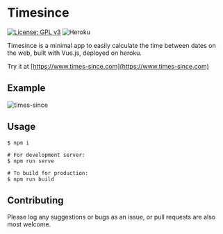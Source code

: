 # Timesince
[![License: GPL v3](https://img.shields.io/badge/License-GPLv3-blue.svg)](https://www.gnu.org/licenses/gpl-3.0)
![Heroku](https://pyheroku-badge.herokuapp.com/?app=timesince&path=/&style=flat)
 
Timesince is a minimal app to easily calculate the time between dates on the web, built with Vue.js, deployed on heroku.

Try it at [https://www.times-since.com](https://www.times-since.com)
## Example
![times-since](https://user-images.githubusercontent.com/21019692/140445772-058e11df-a90b-4d39-b55c-cbb80f2e4d57.gif)

## Usage
```
$ npm i

# For development server:
$ npm run serve

# To build for production:
$ npm run build
```
## Contributing
Please log any suggestions or bugs as an issue, or pull requests are also most welcome.

